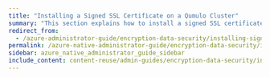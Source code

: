 ```yaml
---
title: "Installing a Signed SSL Certificate on a Qumulo Cluster"
summary: "This section explains how to install a signed SSL certificate from your certificate authority (CA) on your Qumulo cluster."
redirect_from:
  - /azure-administrator-guide/encryption-data-security/installing-signed-ssl-certificate.html
permalink: /azure-native-administrator-guide/encryption-data-security/installing-signed-ssl-certificate.html
sidebar: azure_native_administrator_guide_sidebar
include_content: content-reuse/admin-guides/encryption-data-security/installing-signed-ssl-certificate.md
---
```

